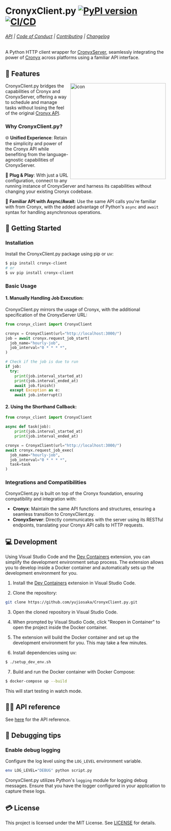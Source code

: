 # CronyxClient.py [![PyPI version](https://badge.fury.io/py/cronyx-client.svg)](https://badge.fury.io/py/cronyx-client) [![CI/CD](https://github.com/yujiosaka/CronyxClient.py/actions/workflows/ci_cd.yml/badge.svg)](https://github.com/yujiosaka/CronyxClient.py/actions/workflows/ci_cd.yml)

###### [API](https://github.com/yujiosaka/CronyxClient.py/blob/main/docs/API.md) | [Code of Conduct](https://github.com/yujiosaka/CronyxClient.py/blob/main/docs/CODE_OF_CONDUCT.md) | [Contributing](https://github.com/yujiosaka/CronyxClient.py/blob/main/docs/CONTRIBUTING.md) | [Changelog](https://github.com/yujiosaka/CronyxClient.py/blob/main/docs/CHANGELOG.md)

A Python HTTP client wrapper for [CronyxServer](https://github.com/yujiosaka/CronyxServer), seamlessly integrating the power of [Cronyx](https://github.com/yujiosaka/Cronyx) across platforms using a familiar API interface.

## 🌟 Features

<img src="https://github.com/yujiosaka/CronyxClient.py/assets/2261067/08e074cf-9256-4b15-ae14-f3e607165f54" alt="icon" width="300" align="right">

CronyxClient.py bridges the capabilities of Cronyx and CronyxServer, offering a way to schedule and manage tasks without losing the feel of the original [Cronyx API](https://github.com/yujiosaka/Cronyx/blob/main/docs/API.md).

### Why CronyxClient.py?

🌐 **Unified Experience**: Retain the simplicity and power of the Cronyx API while benefiting from the language-agnostic capabilities of CronyxServer.

🔌 **Plug & Play**: With just a URL configuration, connect to any running instance of CronyxServer and harness its capabilities without changing your existing Cronyx codebase.

🚀 **Familiar API with Async/Await**: Use the same API calls you're familiar with from Cronyx, with the added advantage of Python's `async` and `await` syntax for handling asynchronous operations.

## 🚀 Getting Started

### Installation

Install the CronyxClient.py package using pip or uv:

```sh
$ pip install cronyx-client
# or
$ uv pip install cronyx-client
```

### Basic Usage

#### 1. Manually Handling Job Execution:

CronyxClient.py mirrors the usage of Cronyx, with the additional specification of the CronyxServer URL:

```py
from cronyx_client import CronyxClient

cronyx = CronyxClient(url="http://localhost:3000/")
job = await cronyx.request_job_start(
  job_name="hourly-job",
  job_interval="0 * * * *",
)

# Check if the job is due to run
if job:
  try:
    print(job.interval_started_at)
    print(job.interval_ended_at)
    await job.finish()
  except Exception as e:
    await job.interrupt()
```

#### 2. Using the Shorthand Callback:

```py
from cronyx_client import CronyxClient

async def task(job):
    print(job.interval_started_at)
    print(job.interval_ended_at)

cronyx = CronyxClient(url="http://localhost:3000/")
await cronyx.request_job_exec(
  job_name="hourly-job",
  job_interval="0 * * * *",
  task=task
)
```

### Integrations and Compatibilities

CronyxClient.py is built on top of the Cronyx foundation, ensuring compatibility and integration with:

- **Cronyx**: Maintain the same API functions and structures, ensuring a seamless transition to CronyxClient.py.
- **CronyxServer**: Directly communicates with the server using its RESTful endpoints, translating your Cronyx API calls to HTTP requests.

## 💻 Development

Using Visual Studio Code and the [Dev Containers](https://marketplace.visualstudio.com/items?itemName=ms-vscode-remote.remote-containers) extension, you can simplify the development environment setup process. The extension allows you to develop inside a Docker container and automatically sets up the development environment for you.

1. Install the [Dev Containers](https://marketplace.visualstudio.com/items?itemName=ms-vscode-remote.remote-containers) extension in Visual Studio Code.

2. Clone the repository:

```sh
git clone https://github.com/yujiosaka/CronyxClient.py.git
```

3. Open the cloned repository in Visual Studio Code.

4. When prompted by Visual Studio Code, click "Reopen in Container" to open the project inside the Docker container.

5. The extension will build the Docker container and set up the development environment for you. This may take a few minutes.

6. Install dependencies using uv:

```sh
$ ./setup_dev_env.sh
```

7. Build and run the Docker container with Docker Compose:

```sh
$ docker-compose up --build
```

This will start testing in watch mode.

## 🧑‍💻️ API reference

See [here](https://github.com/yujiosaka/CronyxClient.py/blob/main/docs/API.md) for the API reference.

## 🐞 Debugging tips

### Enable debug logging

Configure the log level using the `LOG_LEVEL` environment variable.

```sh
env LOG_LEVEL="DEBUG" python script.py
```

CronyxClient.py utilizes Python's `logging` module for logging debug messages. Ensure that you have the logger configured in your application to capture these logs.

## 💳 License

This project is licensed under the MIT License. See [LICENSE](https://github.com/yujiosaka/Cronyx/blob/main/LICENSE) for details.
